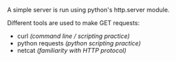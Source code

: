 A simple server is run using python's http.server module.

Different tools are used to make GET requests:
- curl *(command line / scripting practice)*
- python requests *(python scripting practice)*
- netcat *(familiarity with HTTP protocol)*

